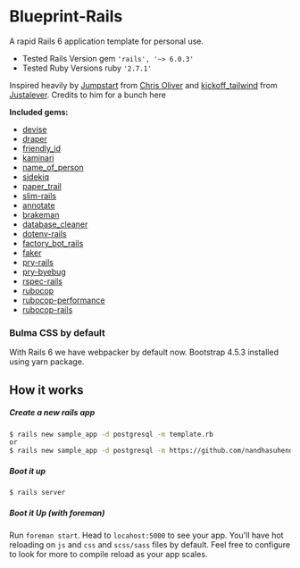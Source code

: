 # Blueprint-Rails
A rapid Rails 6 application template for personal use.
- Tested Rails Version gem `'rails', '~> 6.0.3'`
- Tested Ruby Versions ruby `'2.7.1'`

Inspired heavily by [Jumpstart](https://github.com/excid3/jumpstart) from [Chris Oliver](https://twitter.com/excid3/) and [kickoff_tailwind](https://github.com/justalever/kickoff_tailwind) from [Justalever](https://twitter.com/justalever). Credits to him for a bunch here

**Included gems:**
  - [devise](https://github.com/heartcombo/devise)
  - [draper](https://github.com/drapergem/draper)
  - [friendly_id](https://github.com/norman/friendly_id)
  - [kaminari](https://github.com/kaminari/kaminari)
  - [name_of_person](https://github.com/basecamp/name_of_person)
  - [sidekiq](https://github.com/mperham/sidekiq)
  - [paper_trail](https://github.com/paper-trail-gem/paper_trail)
  - [slim-rails](https://github.com/slim-template/slim-rails)
  - [annotate](https://github.com/ctran/annotate_models)
  - [brakeman](https://github.com/presidentbeef/brakeman)
  - [database_cleaner](https://github.com/DatabaseCleaner/database_cleaner)
  - [dotenv-rails](https://github.com/bkeepers/dotenv/)
  - [factory_bot_rails](https://github.com/thoughtbot/factory_bot_rails)
  - [faker](https://github.com/faker-ruby/faker)
  - [pry-rails](https://github.com/rweng/pry-rails/)
  - [pry-byebug](https://github.com/deivid-rodriguez/pry-byebug)
  - [rspec-rails](https://github.com/rspec/rspec-rails)
  - [rubocop](https://github.com/rubocop-hq/rubocop)
  - [rubocop-performance](https://github.com/rubocop-hq/rubocop-performance)
  - [rubocop-rails](https://github.com/rubocop-hq/rubocop-rails)

### Bulma CSS by default
With Rails 6 we have webpacker by default now. Bootstrap 4.5.3 installed using yarn package.

## How it works
##### Create a new rails app
```bash
$ rails new sample_app -d postgresql -m template.rb
or
$ rails new sample_app -d postgresql -m https://github.com/nandhasuhendra/Blueprint-Rails/template.rb (On progress)
```

##### Boot it up
```bash
$ rails server
```

##### Boot it Up (with foreman)
Run `foreman start`. Head to `locahost:5000` to see your app. You'll have hot reloading on `js` and `css` and `scss/sass` files by default. Feel free to configure to look for more to compile reload as your app scales.
